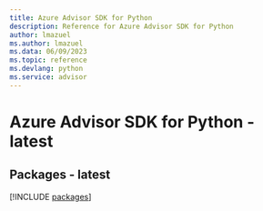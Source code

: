 ```yaml
---
title: Azure Advisor SDK for Python
description: Reference for Azure Advisor SDK for Python
author: lmazuel
ms.author: lmazuel
ms.data: 06/09/2023
ms.topic: reference
ms.devlang: python
ms.service: advisor
---
```

# Azure Advisor SDK for Python - latest
## Packages - latest
[!INCLUDE [packages](advisor-index.md)]